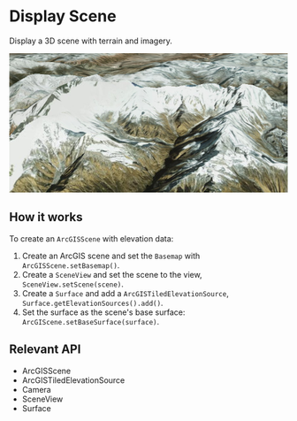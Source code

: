 # Display Scene

Display a 3D scene with terrain and imagery.

![](DisplayScene.png)

## How it works

To create an `ArcGISScene` with elevation data:


  1. Create an ArcGIS scene and set the `Basemap` with `ArcGISScene.setBasemap()`.
  2. Create a `SceneView` and set the scene to the view, `SceneView.setScene(scene)`.
  3. Create a `Surface` and add a `ArcGISTiledElevationSource`, `Surface.getElevationSources().add()`.
  4. Set the surface as the scene's base surface: `ArcGIScene.setBaseSurface(surface)`.


## Relevant API


  * ArcGISScene
  * ArcGISTiledElevationSource
  * Camera
  * SceneView
  * Surface
